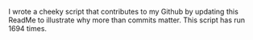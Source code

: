 I wrote a cheeky script that contributes to my Github by updating this ReadMe to illustrate why more than commits matter. This script has run 1694 times.